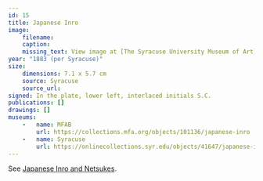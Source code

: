```yaml
---
id: 15
title: Japanese Inro
image:
    filename: 
    caption: 
    missing_text: View image at [The Syracuse University Museum of Art](https://onlinecollections.syr.edu/objects/41647/japanese-inro)
year: "1883 (per Syracuse)"
size:
    dimensions: 7.1 x 5.7 cm
    source: Syracuse
    source_url: 
signed: In the plate, lower left, interlaced initials S.C.
publications: []
drawings: []
museums: 
    -   name: MFAB
        url: https://collections.mfa.org/objects/101136/japanese-inro
    -   name: Syracuse
        url: https://onlinecollections.syr.edu/objects/41647/japanese-inro
---
```

See [Japanese Inro and Netsukes](#1883-japanese-inro-and-netsukes).